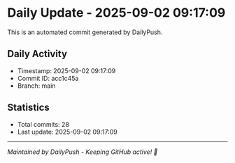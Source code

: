 # Daily Update - 2025-09-02 09:17:09

This is an automated commit generated by DailyPush.

## Daily Activity
- Timestamp: 2025-09-02 09:17:09
- Commit ID: acc1c45a
- Branch: main

## Statistics
- Total commits: 28
- Last update: 2025-09-02 09:17:09

---
*Maintained by DailyPush - Keeping GitHub active! 🚀*
